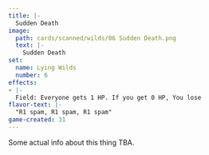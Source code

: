 ```yaml
---
title: |-
  Sudden Death
image: 
  path: cards/scanned/wilds/06 Sudden Death.png
  text: |-
    Sudden Death
set:
  name: Lying Wilds
  number: 6
effects: 
- |-
  Field: Everyone gets 1 HP. If you get 0 HP, You lose
flavor-text: |-
  "R1 spam, R1 spam, R1 spam"
game-created: 31
---
```

Some actual info about this thing TBA.
